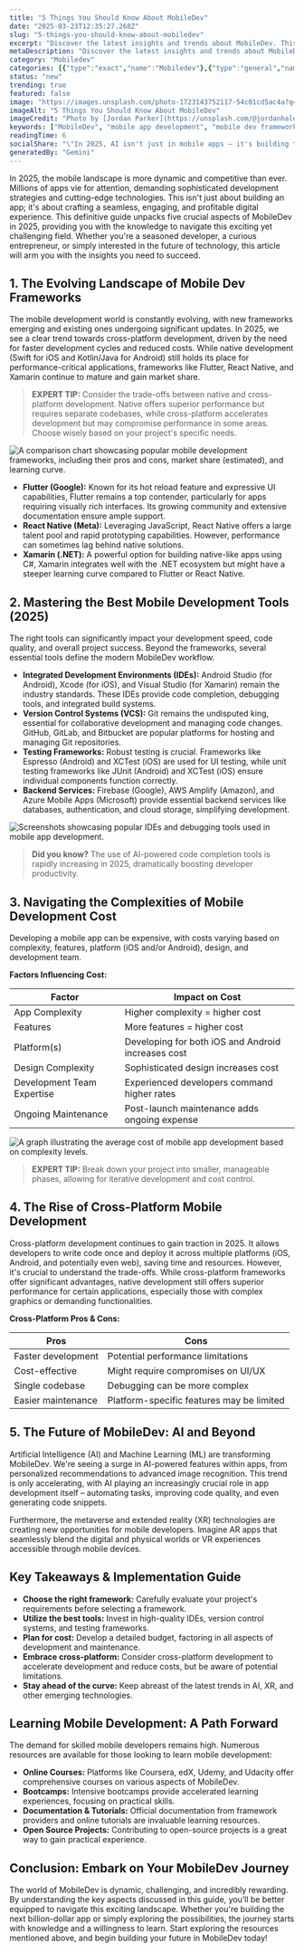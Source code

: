 ```yaml
---
title: "5 Things You Should Know About MobileDev"
date: "2025-03-23T12:35:27.268Z"
slug: "5-things-you-should-know-about-mobiledev"
excerpt: "Discover the latest insights and trends about MobileDev. This comprehensive guide covers everything you need to know about MobileDev in 2025."
metaDescription: "Discover the latest insights and trends about MobileDev. This comprehensive guide covers everything you need to know about MobileDev in 2025."
category: "Mobiledev"
categories: [{"type":"exact","name":"Mobiledev"},{"type":"general","name":"Technology"},{"type":"medium","name":"Software Engineering"},{"type":"specific","name":"Mobile App Development"},{"type":"niche","name":"iOS Development"}]
status: "new"
trending: true
featured: false
image: "https://images.unsplash.com/photo-1723143752117-54c01cd5ac4a?q=85&w=1200&fit=max&fm=webp&auto=compress"
imageAlt: "5 Things You Should Know About MobileDev"
imageCredit: "Photo by [Jordan Parker](https://unsplash.com/@jordanhaley) on Unsplash"
keywords: ["MobileDev", "mobile app development", "mobile dev frameworks", "best mobile development tools", "hire mobile app developer", "mobile development cost", "learn mobile development", "cross platform mobile development", "mobile app development services", "iOS mobile development tutorial"]
readingTime: 6
socialShare: "\"In 2025, AI isn't just in mobile apps – it's building them.  The future of MobileDev is intelligent automation, and it's happening now.\""
generatedBy: "Gemini"
---
```




In 2025, the mobile landscape is more dynamic and competitive than ever.  Millions of apps vie for attention, demanding sophisticated development strategies and cutting-edge technologies.  This isn't just about building an app; it's about crafting a seamless, engaging, and profitable digital experience.  This definitive guide unpacks five crucial aspects of MobileDev in 2025, providing you with the knowledge to navigate this exciting yet challenging field.  Whether you're a seasoned developer, a curious entrepreneur, or simply interested in the future of technology, this article will arm you with the insights you need to succeed.

## 1. The Evolving Landscape of Mobile Dev Frameworks

The mobile development world is constantly evolving, with new frameworks emerging and existing ones undergoing significant updates.  In 2025, we see a clear trend towards cross-platform development, driven by the need for faster development cycles and reduced costs.  While native development (Swift for iOS and Kotlin/Java for Android) still holds its place for performance-critical applications, frameworks like Flutter, React Native, and Xamarin continue to mature and gain market share.

> **EXPERT TIP:**  Consider the trade-offs between native and cross-platform development.  Native offers superior performance but requires separate codebases, while cross-platform accelerates development but may compromise performance in some areas.  Choose wisely based on your project's specific needs.

![A comparison chart showcasing popular mobile development frameworks, including their pros and cons, market share (estimated), and learning curve.](https://images.unsplash.com/photo-1451187580459-43490279c0fa?q=85&w=1200&fit=max&fm=webp&auto=compress)

*   **Flutter (Google):** Known for its hot reload feature and expressive UI capabilities, Flutter remains a top contender, particularly for apps requiring visually rich interfaces.  Its growing community and extensive documentation ensure ample support.
*   **React Native (Meta):**  Leveraging JavaScript, React Native offers a large talent pool and rapid prototyping capabilities.  However, performance can sometimes lag behind native solutions.
*   **Xamarin (.NET):**  A powerful option for building native-like apps using C#, Xamarin integrates well with the .NET ecosystem but might have a steeper learning curve compared to Flutter or React Native.

## 2. Mastering the Best Mobile Development Tools (2025)

The right tools can significantly impact your development speed, code quality, and overall project success.  Beyond the frameworks, several essential tools define the modern MobileDev workflow.

*   **Integrated Development Environments (IDEs):**  Android Studio (for Android), Xcode (for iOS), and Visual Studio (for Xamarin) remain the industry standards.  These IDEs provide code completion, debugging tools, and integrated build systems.
*   **Version Control Systems (VCS):** Git remains the undisputed king, essential for collaborative development and managing code changes.  GitHub, GitLab, and Bitbucket are popular platforms for hosting and managing Git repositories.
*   **Testing Frameworks:** Robust testing is crucial.  Frameworks like Espresso (Android) and XCTest (iOS) are used for UI testing, while unit testing frameworks like JUnit (Android) and XCTest (iOS) ensure individual components function correctly.
*   **Backend Services:**  Firebase (Google), AWS Amplify (Amazon), and Azure Mobile Apps (Microsoft) provide essential backend services like databases, authentication, and cloud storage, simplifying development.

![Screenshots showcasing popular IDEs and debugging tools used in mobile app development.](https://images.unsplash.com/photo-1484417894907-623942c8ee29?q=85&w=1200&fit=max&fm=webp&auto=compress)

> **Did you know?** The use of AI-powered code completion tools is rapidly increasing in 2025, dramatically boosting developer productivity.

## 3.  Navigating the Complexities of Mobile Development Cost

Developing a mobile app can be expensive, with costs varying based on complexity, features, platform (iOS and/or Android), design, and development team.

**Factors Influencing Cost:**

| Factor                   | Impact on Cost                               |
|---------------------------|-----------------------------------------------|
| App Complexity           | Higher complexity = higher cost                  |
| Features                  | More features = higher cost                     |
| Platform(s)               | Developing for both iOS and Android increases cost |
| Design Complexity         | Sophisticated design increases cost            |
| Development Team Expertise | Experienced developers command higher rates      |
| Ongoing Maintenance       | Post-launch maintenance adds ongoing expense     |

![A graph illustrating the average cost of mobile app development based on complexity levels.](https://images.unsplash.com/photo-1517976487492-5750f3195933?q=85&w=1200&fit=max&fm=webp&auto=compress)

> **EXPERT TIP:** Break down your project into smaller, manageable phases, allowing for iterative development and cost control.

## 4.  The Rise of Cross-Platform Mobile Development

Cross-platform development continues to gain traction in 2025.  It allows developers to write code once and deploy it across multiple platforms (iOS, Android, and potentially even web), saving time and resources.  However, it's crucial to understand the trade-offs. While cross-platform frameworks offer significant advantages, native development still offers superior performance for certain applications, especially those with complex graphics or demanding functionalities.

**Cross-Platform Pros & Cons:**

| Pros                               | Cons                                      |
|------------------------------------|-------------------------------------------|
| Faster development                  | Potential performance limitations           |
| Cost-effective                      | Might require compromises on UI/UX          |
| Single codebase                     | Debugging can be more complex              |
| Easier maintenance                 | Platform-specific features may be limited   |

## 5.  The Future of MobileDev: AI and Beyond

Artificial Intelligence (AI) and Machine Learning (ML) are transforming MobileDev.  We're seeing a surge in AI-powered features within apps, from personalized recommendations to advanced image recognition.  This trend is only accelerating, with AI playing an increasingly crucial role in app development itself – automating tasks, improving code quality, and even generating code snippets.

Furthermore, the metaverse and extended reality (XR) technologies are creating new opportunities for mobile developers.  Imagine AR apps that seamlessly blend the digital and physical worlds or VR experiences accessible through mobile devices.



##  Key Takeaways & Implementation Guide

*   **Choose the right framework:**  Carefully evaluate your project's requirements before selecting a framework.
*   **Utilize the best tools:**  Invest in high-quality IDEs, version control systems, and testing frameworks.
*   **Plan for cost:**  Develop a detailed budget, factoring in all aspects of development and maintenance.
*   **Embrace cross-platform:**  Consider cross-platform development to accelerate development and reduce costs, but be aware of potential limitations.
*   **Stay ahead of the curve:**  Keep abreast of the latest trends in AI, XR, and other emerging technologies.

##  Learning Mobile Development: A Path Forward

The demand for skilled mobile developers remains high.  Numerous resources are available for those looking to learn mobile development:

*   **Online Courses:** Platforms like Coursera, edX, Udemy, and Udacity offer comprehensive courses on various aspects of MobileDev.
*   **Bootcamps:** Intensive bootcamps provide accelerated learning experiences, focusing on practical skills.
*   **Documentation & Tutorials:**  Official documentation from framework providers and online tutorials are invaluable learning resources.
*   **Open Source Projects:** Contributing to open-source projects is a great way to gain practical experience.

## Conclusion:  Embark on Your MobileDev Journey

The world of MobileDev is dynamic, challenging, and incredibly rewarding. By understanding the key aspects discussed in this guide, you’ll be better equipped to navigate this exciting landscape.  Whether you're building the next billion-dollar app or simply exploring the possibilities, the journey starts with knowledge and a willingness to learn.  Start exploring the resources mentioned above, and begin building your future in MobileDev today!

